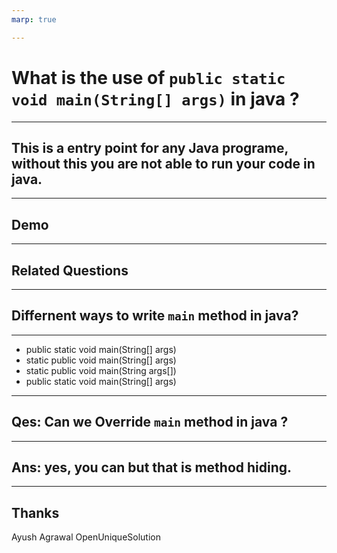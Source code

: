 ```yaml
---
marp: true

---
```


# What is the use of `public static void main(String[] args)` in java ?

----
## This is a entry point for any Java programe, without this you are not able to run your code in java.

----
## Demo

----

## Related Questions

----

## Differnent ways to write `main` method in java?

----

- public static void main(String[] args)
- static public void main(String[] args)
- static public void main(String args[])
- public static void main(String[] args)

----

## Qes: Can we Override `main` method in java ?

----

## Ans: yes, you can but that is method hiding.


----

## Thanks 
Ayush Agrawal
OpenUniqueSolution